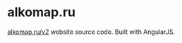 alkomap.ru
===========

[alkomap.ru/v2](http://alkomap.ru/v2) website source code.
Built with AngularJS.
